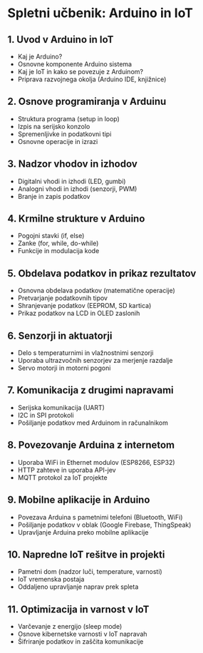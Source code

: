 # Spletni učbenik: Arduino in IoT

## 1. Uvod v Arduino in IoT
  - Kaj je Arduino?
  - Osnovne komponente Arduino sistema
  - Kaj je IoT in kako se povezuje z Arduinom?
  - Priprava razvojnega okolja (Arduino IDE, knjižnice)

## 2. Osnove programiranja v Arduinu
  - Struktura programa (setup in loop)
  - Izpis na serijsko konzolo
  - Spremenljivke in podatkovni tipi
  - Osnovne operacije in izrazi

## 3. Nadzor vhodov in izhodov
  - Digitalni vhodi in izhodi (LED, gumbi)
  - Analogni vhodi in izhodi (senzorji, PWM)
  - Branje in zapis podatkov

## 4. Krmilne strukture v Arduino
  - Pogojni stavki (if, else)
  - Zanke (for, while, do-while)
  - Funkcije in modulacija kode

## 5. Obdelava podatkov in prikaz rezultatov
  - Osnovna obdelava podatkov (matematične operacije)
  - Pretvarjanje podatkovnih tipov
  - Shranjevanje podatkov (EEPROM, SD kartica)
  - Prikaz podatkov na LCD in OLED zaslonih

## 6. Senzorji in aktuatorji
  - Delo s temperaturnimi in vlažnostnimi senzorji
  - Uporaba ultrazvočnih senzorjev za merjenje razdalje
  - Servo motorji in motorni pogoni

## 7. Komunikacija z drugimi napravami
  - Serijska komunikacija (UART)
  - I2C in SPI protokoli
  - Pošiljanje podatkov med Arduinom in računalnikom

## 8. Povezovanje Arduina z internetom
  - Uporaba WiFi in Ethernet modulov (ESP8266, ESP32)
  - HTTP zahteve in uporaba API-jev
  - MQTT protokol za IoT projekte

## 9. Mobilne aplikacije in Arduino
  - Povezava Arduina s pametnimi telefoni (Bluetooth, WiFi)
  - Pošiljanje podatkov v oblak (Google Firebase, ThingSpeak)
  - Upravljanje Arduina preko mobilne aplikacije

## 10. Napredne IoT rešitve in projekti
  - Pametni dom (nadzor luči, temperature, varnosti)
  - IoT vremenska postaja
  - Oddaljeno upravljanje naprav prek spleta

## 11. Optimizacija in varnost v IoT
  - Varčevanje z energijo (sleep mode)
  - Osnove kibernetske varnosti v IoT napravah
  - Šifriranje podatkov in zaščita komunikacije
